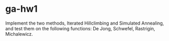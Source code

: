 # ga-hw1

Implement the two methods, Iterated Hillclimbing and Simulated Annealing, and test them on the following functions: De Jong, Schwefel, Rastrigin, Michalewicz.
